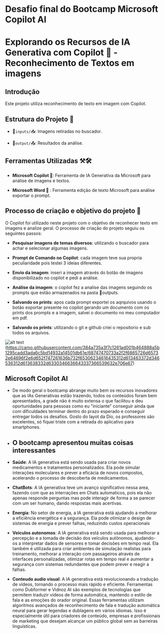 # Desafio final do Bootcamp Microsoft Copilot AI

# Explorando os Recursos de IA Generativa com Copilot 🤖 - Reconhecimento de Textos em imagens

## Introdução
Este projeto utiliza reconhecimento de texto em imagem com Copilot.

## Estrutura do Projeto 📝 
- 📁`inputs/`📥: Imagens retiradas no buscador. 

- 📂`output/`📤: Resultados da análise.


## Ferramentas Utilizadas ⚒️🛠️ 

- **Microsoft Copilot 🤖**: Ferramenta de IA Generativa da Microsoft para análise de imagens e textos. 

- **Microsoft Word 🤖** : Ferramenta edição de texto Microsoft para análise exportar o prompt.


## Processo de criação e objetivo do projeto 🎯 

O Copilot foi utilizado neste projeto com o objetivo de reconhecer texto em imagens e analize geral. 
O processo de criação do projeto seguiu os seguintes passos:

- **Pesquisar imagens de temas diversos**: utilizando o buscador para achar e selecionar algumas imagens.

- **Prompt de Comando no Copilot**: cada imagem teve sua propria peculiaridade pois
testei 3 ideias diferentes.

- **Envio da imagem**: inseri a imagem através do botão de imagens disponibilizado no copilot e pedi a análise.

- **Análise da imagem**: o copilot fez a analise das imagens seguindo os prompts que estão armazenados na pasta 📂outputs.

- **Salvando os prints**: apos cada prompt exportei os aqrquivos usando o botão exportar presente no copilot gerando um documento com os prints dos prompts e a imagem, salvei o documento no meu computador em pdf.

- **Salvando os prints**: utilizando o git e github criei o repositorio e sub todos os arquivos.




![alt text](IA.webp)(https://camo.githubusercontent.com/384a735a3f7c1261ad001b464888a5b1295cadd3ada6c5bd14932a14501db61e/68747470733a2f2f6865726d65732e64696f2e6d652f747261636b732f65306234616435312d613463372d346536312d613638332d6330346636643337366539632e706e67)




## Microsoft Copilot AI

- De modo geral o bootcamp abrange muito bem os recursos inovadores que as IAs Generativas estão trazendo, todos os conteúdos foram bem apresentados, a grade não é muito extensa o que facilitou e deu oportunidades para pessoas como eu "iniciante" conseguir ainda que com dificuldades terminar dentro do prazo esperado e conseguir entregar todos os desafios.
Gosto do layot da Dio, os professores são excelentes, só fiquei triste com a retirada do aplicativo para smartphones.

- ## O bootcamp apresentou muitas coisas interessantes

- **Saúde**: A IA generativa está sendo usada para criar novos medicamentos e tratamentos personalizados. Ela pode simular interações moleculares e prever a eficácia de novos compostos, acelerando o processo de descoberta de medicamentos.

- **ChatBots**: A IA generativa teve um avanço significativo nessa area, fazendo com que as interrações em Chats automaticos, pois ela não apenas responde perguntas mas pode interagir de forma a se parecer com um ser humano, dando respostas mais acertivas.

- **Energia**: No setor de energia, a IA generativa está ajudando a melhorar a eficiência energética e a segurança. Ela pode otimizar o design de sistemas de energia e prever falhas, reduzindo custos operacionais

- **Veiculos autonomos**: A IA generativa está sendo usada para melhorar a percepção e a tomada de decisão dos veículos autônomos, ajudando-os a interpretar dados de sensores e tomar decisões em tempo real. Ela também é utilizada para criar ambientes de simulação realistas para treinamento, melhorar a interação com passageiros através de interfaces personalizadas, otimizar rotas em tempo real e aumentar a segurança com sistemas redundantes que podem prever e reagir a falhas.

- **Conteudo audio visual**: A IA generativa está revolucionando a tradução de vídeos, tornando o processo mais rápido e eficiente. Ferramentas como Dubformer e Vidnoz AI são exemplos de tecnologias que permitem traduzir vídeos de forma automática, mantendo o estilo de fala e as emoções do orador original.
Essas ferramentas utilizam algoritmos avançados de reconhecimento de fala e tradução automática neural para gerar legendas e dublagens em vários idiomas. Isso é especialmente útil para criadores de conteúdo, empresas e profissionais de marketing que desejam alcançar um público global sem as barreiras linguísticas.



